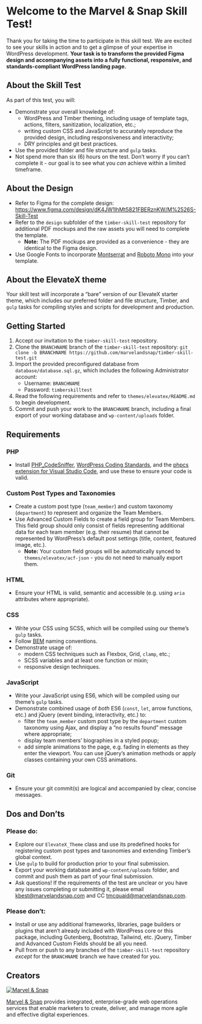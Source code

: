 # Welcome to the Marvel & Snap Skill Test!

Thank you for taking the time to participate in this skill test. We are excited to see your skills in action and to get a glimpse of your expertise in WordPress development. **Your task is to transform the provided Figma design and accompanying assets into a fully functional, responsive, and standards-compliant WordPress landing page.**

## About the Skill Test

As part of this test, you will:

- Demonstrate your overall knowledge of:
    - WordPress and Timber theming, including usage of template tags, actions, filters, sanitization, localization, etc.;
    - writing custom CSS and JavaScript to accurately reproduce the provided design, including responsiveness and interactivity;
    - DRY principles and git best practices.
- Use the provided folder and file structure and `gulp` tasks.
- Not spend more than six (6) hours on the test. Don’t worry if you can’t complete it - our goal is to see what you *can* achieve within a limited timeframe.

## About the Design

- Refer to Figma for the complete design: https://www.figma.com/design/dK4JW1lhMt5821FBERznKW/M%2526S-Skill-Test
- Refer to the `design` subfolder of the `timber-skill-test` repository for additional PDF mockups and the raw assets you will need to complete the template.
    - **Note:** The PDF mockups are provided as a convenience - they are identical to the Figma design.
- Use Google Fonts to incorporate [Montserrat](https://fonts.google.com/specimen/Montserrat) and [Roboto Mono](https://fonts.google.com/specimen/Roboto+Mono) into your template.

## About the ElevateX theme

Your skill test will incorporate a “bare” version of our ElevateX starter theme, which includes our preferred folder and file structure, Timber, and `gulp` tasks for compiling styles and scripts for development and production.

## Getting Started

1. Accept our invitation to the `timber-skill-test` repository.
2. Clone the `BRANCHNAME` branch of the `timber-skill-test` repository: `git clone -b BRANCHNAME https://github.com/marvelandsnap/timber-skill-test.git`
4. Import the provided preconfigured database from `database/database.sql.gz`, which includes the following Administrator account:
    - Username: `BRANCHNAME`
    - Password: `timberskilltest`
5. Read the following requirements and refer to `themes/elevatex/README.md` to begin development.
6. Commit and push your work to the `BRANCHNAME` branch, including a final export of your working database and `wp-content/uploads` folder.

## Requirements

### PHP

- Install [PHP_CodeSniffer](https://github.com/squizlabs/PHP_CodeSniffer), [WordPress Coding Standards](https://github.com/WordPress/WordPress-Coding-Standards), and the [phpcs extension for Visual Studio Code](https://marketplace.visualstudio.com/items?itemName=ikappas.phpcs), and use these to ensure your code is valid.

### Custom Post Types and Taxonomies

- Create a custom post type (`team_member`) and custom taxonomy (`department`) to represent and organize the Team Members.
- Use Advanced Custom Fields to create a field group for Team Members. This field group should only consist of fields representing additional data for each team member (e.g. their resume) that cannot be represented by WordPress’s default post settings (title, content, featured image, etc.).
    - **Note:** Your custom field groups will be automatically synced to `themes/elevatex/acf-json` - you do not need to manually export them.

### HTML

- Ensure your HTML is valid, semantic and accessible (e.g. using `aria` attributes where appropriate).

### CSS

- Write your CSS using SCSS, which will be compiled using our theme’s `gulp` tasks.
- Follow [BEM](https://getbem.com/) naming conventions.
- Demonstrate usage of:
    - modern CSS techniques such as Flexbox, Grid, `clamp`, etc.;
    - SCSS variables and at least one function or mixin;
    - responsive design techniques.

### JavaScript

- Write your JavaScript using ES6, which will be compiled using our theme’s `gulp` tasks.
- Demonstrate combined usage of *both* ES6 (`const`, `let`, arrow functions, etc.) and jQuery (event binding, interactivity, etc.) to:
    - filter the `team_member` custom post type by the `department` custom taxonomy using Ajax, and display a “no results found” message where appropriate;
    - display team members’ biographies in a styled popup;
    - add simple animations to the page, e.g. fading in elements as they enter the viewport. You can use jQuery’s animation methods or apply classes containing your own CSS animations.

### Git

- Ensure your git commit(s) are logical and accompanied by clear, concise messages.

## Dos and Don’ts

### Please do:

- Explore our `ElevateX_Theme` class and use its predefined hooks for registering custom post types and taxonomies and extending Timber’s global context.
- Use `gulp` to build for production prior to your final submission.
- Export your working database and `wp-content/uploads` folder, and commit and push them as part of your final submission.
- Ask questions! If the requirements of the test are unclear or you have any issues completing or submitting it, please email [kbest@marvelandsnap.com](mailto:kbest@marvelandsnap.com) and CC [tmcquaid@marvelandsnap.com](mailto:tmcquaid@marvelandsnap.com).

### Please don’t:

- Install or use any additional frameworks, libraries, page builders or plugins that aren’t already included with WordPress core or this package, including Gutenberg, Bootstrap, Tailwind, etc. jQuery, Timber and Advanced Custom Fields should be all you need.
- Pull from or push to any branches of the `timber-skill-test` repository *except* for the `BRANCHNAME` branch we have created for you.

## Creators

[![](https://secure.gravatar.com/avatar/7386273d774b0a2be2c6c107e52b5fdf?size=100 "Marvel & Snap")](https://www.marvelandsnap.com)

[Marvel & Snap](https://www.marvelandsnap.com) provides integrated, enterprise-grade web operations services that enable marketers to create, deliver, and manage more agile and effective digital experiences.